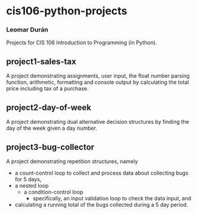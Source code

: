 # cis106-python-projects
### Leomar Durán

Projects for CIS 106 Introduction to Programming (in Python).

## project1-sales-tax
A project demonstrating assignments, user input, the float number
parsing function, arithmetic, formatting and console output by
calculating the total price including tax of a purchase.

## project2-day-of-week
A project demonstrating dual alternative decision structures by
finding the day of the week given a day number.

## project3-bug-collector
A project demonstrating repetition structures, namely
* a count-control loop to collect and process data about collecting bugs for 5 days,
* a nested loop
    * a condition-control loop
        * specifically, an input validation loop to check the data input, and
* calculating a running total of the bugs collected during a 5 day period.
